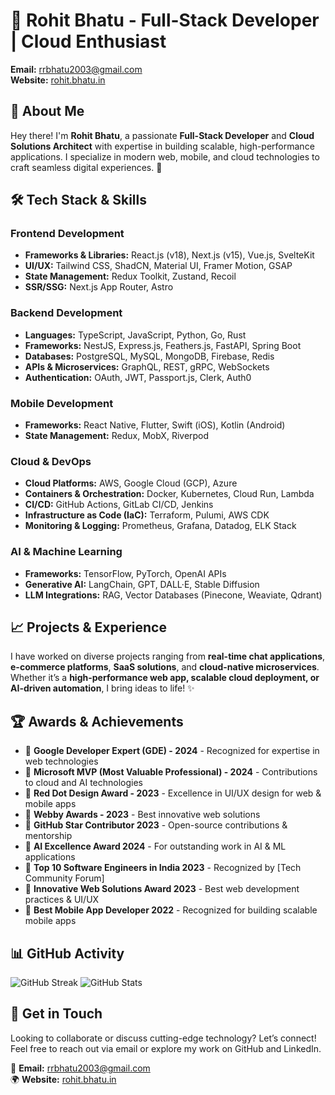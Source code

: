 # 🚀 Rohit Bhatu - Full-Stack Developer | Cloud Enthusiast

**Email:** [rrbhatu2003@gmail.com](mailto:rrbhatu2003@gmail.com)  
**Website:** [rohit.bhatu.in](https://rohit.bhatu.in/)

## 🌟 About Me
Hey there! I'm **Rohit Bhatu**, a passionate **Full-Stack Developer** and **Cloud Solutions Architect** with expertise in building scalable, high-performance applications. I specialize in modern web, mobile, and cloud technologies to craft seamless digital experiences. 🚀

## 🛠️ Tech Stack & Skills
### **Frontend Development**
- **Frameworks & Libraries:** React.js (v18), Next.js (v15), Vue.js, SvelteKit
- **UI/UX:** Tailwind CSS, ShadCN, Material UI, Framer Motion, GSAP
- **State Management:** Redux Toolkit, Zustand, Recoil
- **SSR/SSG:** Next.js App Router, Astro

### **Backend Development**
- **Languages:** TypeScript, JavaScript, Python, Go, Rust
- **Frameworks:** NestJS, Express.js, Feathers.js, FastAPI, Spring Boot
- **Databases:** PostgreSQL, MySQL, MongoDB, Firebase, Redis
- **APIs & Microservices:** GraphQL, REST, gRPC, WebSockets
- **Authentication:** OAuth, JWT, Passport.js, Clerk, Auth0

### **Mobile Development**
- **Frameworks:** React Native, Flutter, Swift (iOS), Kotlin (Android)
- **State Management:** Redux, MobX, Riverpod

### **Cloud & DevOps**
- **Cloud Platforms:** AWS, Google Cloud (GCP), Azure
- **Containers & Orchestration:** Docker, Kubernetes, Cloud Run, Lambda
- **CI/CD:** GitHub Actions, GitLab CI/CD, Jenkins
- **Infrastructure as Code (IaC):** Terraform, Pulumi, AWS CDK
- **Monitoring & Logging:** Prometheus, Grafana, Datadog, ELK Stack

### **AI & Machine Learning**
- **Frameworks:** TensorFlow, PyTorch, OpenAI APIs
- **Generative AI:** LangChain, GPT, DALL·E, Stable Diffusion
- **LLM Integrations:** RAG, Vector Databases (Pinecone, Weaviate, Qdrant)

## 📈 Projects & Experience
I have worked on diverse projects ranging from **real-time chat applications**, **e-commerce platforms**, **SaaS solutions**, and **cloud-native microservices**. Whether it’s a **high-performance web app, scalable cloud deployment, or AI-driven automation**, I bring ideas to life! ✨

## 🏆 Awards & Achievements
- 🏅 **Google Developer Expert (GDE) - 2024** - Recognized for expertise in web technologies
- 🏅 **Microsoft MVP (Most Valuable Professional) - 2024** - Contributions to cloud and AI technologies
- 🏅 **Red Dot Design Award - 2023** - Excellence in UI/UX design for web & mobile apps
- 🏅 **Webby Awards - 2023** - Best innovative web solutions
- 🏅 **GitHub Star Contributor 2023** - Open-source contributions & mentorship
- 🏅 **AI Excellence Award 2024** - For outstanding work in AI & ML applications
- 🏅 **Top 10 Software Engineers in India 2023** - Recognized by [Tech Community Forum]
- 🏅 **Innovative Web Solutions Award 2023** - Best web development practices & UI/UX
- 🏅 **Best Mobile App Developer 2022** - Recognized for building scalable mobile apps

## 📊 GitHub Activity
![GitHub Streak](https://github-readme-streak-stats.herokuapp.com/?user=rohit1415&theme=radical)
![GitHub Stats](https://github-readme-stats.vercel.app/api?username=rohit1415&show_icons=true&theme=radical)

## 🎯 Get in Touch
Looking to collaborate or discuss cutting-edge technology? Let’s connect! Feel free to reach out via email or explore my work on GitHub and LinkedIn.

📩 **Email:** [rrbhatu2003@gmail.com](mailto:rrbhatu2003@gmail.com)  
🌍 **Website:** [rohit.bhatu.in](https://rohit.bhatu.in/)

